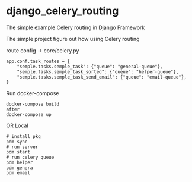# django_celery_routing
The simple example Celery routing in Django Framework

The simple project figure out how using Celery routing

route config  -> core/celery.py
```
app.conf.task_routes = {
    "semple.tasks.semple_task": {"queue": "general-queue"},
    "semple.tasks.semple_task_sorted": {"queue": "helper-queue"},
    "semple.tasks.semple_task_send_email": {"queue": "email-queue"},
}
```
Run docker-compose

```
docker-compose build 
after
docker-compose up
```
OR Local 

```
# install pkg
pdm sync
# run server
pdm start 
# run celery queue
pdm helper
pdm genera
pdm email
```
